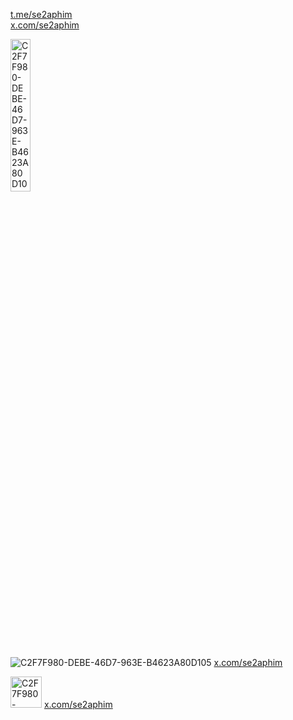 <a href="https://t.me/se2aphim" target="_blank">t.me/se2aphim</a>  
<a href="https://x.com/se2aphim" target="_blank">x.com/se2aphim</a>

<img src="https://github.com/user-attachments/assets/72089125-95b0-496e-bb32-82968c8088a2" alt="C2F7F980-DEBE-46D7-963E-B4623A80D105" width="25%" />

![C2F7F980-DEBE-46D7-963E-B4623A80D105](https://github.com/user-attachments/assets/72089125-95b0-496e-bb32-82968c8088a2) [x.com/se2aphim](https://x.com/se2aphim)

<img src="https://github.com/user-attachments/assets/72089125-95b0-496e-bb32-82968c8088a2" alt="C2F7F980-DEBE-46D7-963E-B4623A80D105" width="50" /> [x.com/se2aphim](https://x.com/se2aphim)
